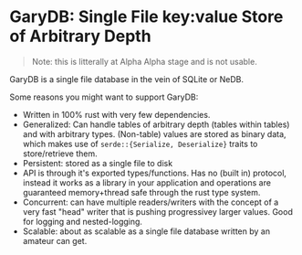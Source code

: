 # GaryDB: Single File key:value Store of Arbitrary Depth
> Note: this is litterally at Alpha Alpha stage and is not usable.

GaryDB is a single file database in the vein of SQLite or NeDB.

Some reasons you might want to support GaryDB:
- Written in 100% rust with very few dependencies.
- Generalized: Can handle tables of arbitrary depth (tables within tables) and
  with arbitrary types. (Non-table) values are stored as binary data, which
  makes use of `serde::{Serialize, Deserialize}` traits to store/retrieve them.
- Persistent: stored as a single file to disk
- API is through it's exported types/functions. Has no (built in) protocol,
  instead it works as a library in your application and operations are
  guaranteed memory+thread safe through the rust type system.
- Concurrent: can have multiple readers/writers with the concept of
  a very fast "head" writer that is pushing progressivey larger values.
  Good for logging and nested-logging.
- Scalable: about as scalable as a single file database written by an amateur
  can get.
